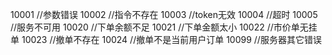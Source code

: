 10001 //参数错误
10002 //指令不存在
10003 //token无效
10004 //超时
10005 //服务不可用
10020 //下单余额不足
10021 //下单金额太小
10022 //市价单无挂单
10023 //撤单不存在
10024 //撤单不是当前用户订单
10099 //服务器其它错误
